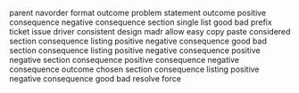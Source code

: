 parent navorder format outcome problem statement outcome positive consequence negative consequence section single list good bad prefix ticket issue driver consistent design madr allow easy copy paste considered section consequence listing positive negative consequence good bad section consequence listing positive negative consequence positive negative section consequence positive consequence negative consequence outcome chosen section consequence listing positive negative consequence good bad resolve force